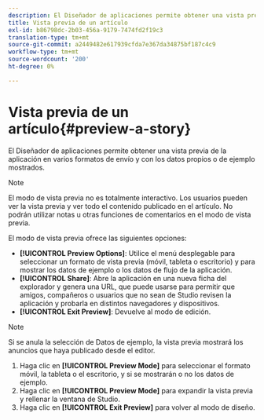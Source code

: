 ```yaml
---
description: El Diseñador de aplicaciones permite obtener una vista previa de la aplicación en varios formatos de envío y con los datos propios o de ejemplo mostrados.
title: Vista previa de un artículo
exl-id: b86798dc-2b03-456a-9179-7474fd2f19c3
translation-type: tm+mt
source-git-commit: a2449482e617939cfda7e367da34875bf187c4c9
workflow-type: tm+mt
source-wordcount: '200'
ht-degree: 0%

---
```


# Vista previa de un artículo{#preview-a-story}

El Diseñador de aplicaciones permite obtener una vista previa de la aplicación en varios formatos de envío y con los datos propios o de ejemplo mostrados.

>[!NOTE]
>
>El modo de vista previa no es totalmente interactivo. Los usuarios pueden ver la vista previa y ver todo el contenido publicado en el artículo. No podrán utilizar notas u otras funciones de comentarios en el modo de vista previa.

El modo de vista previa ofrece las siguientes opciones:

* **[!UICONTROL Preview Options]**: Utilice el menú desplegable para seleccionar un formato de vista previa (móvil, tableta o escritorio) y para mostrar los datos de ejemplo o los datos de flujo de la aplicación.
* **[!UICONTROL Share]**: Abre la aplicación en una nueva ficha del explorador y genera una URL, que puede usarse para permitir que amigos, compañeros o usuarios que no sean de Studio revisen la aplicación y probarla en distintos navegadores y dispositivos.
* **[!UICONTROL Exit Preview]**: Devuelve al modo de edición.

>[!NOTE]
>
>Si se anula la selección de Datos de ejemplo, la vista previa mostrará los anuncios que haya publicado desde el editor.

1. Haga clic en **[!UICONTROL Preview Mode]** para seleccionar el formato móvil, la tableta o el escritorio, y si se mostrarán o no los datos de ejemplo.
1. Haga clic en **[!UICONTROL Preview Mode]** para expandir la vista previa y rellenar la ventana de Studio.
1. Haga clic en **[!UICONTROL Exit Preview]** para volver al modo de diseño.
